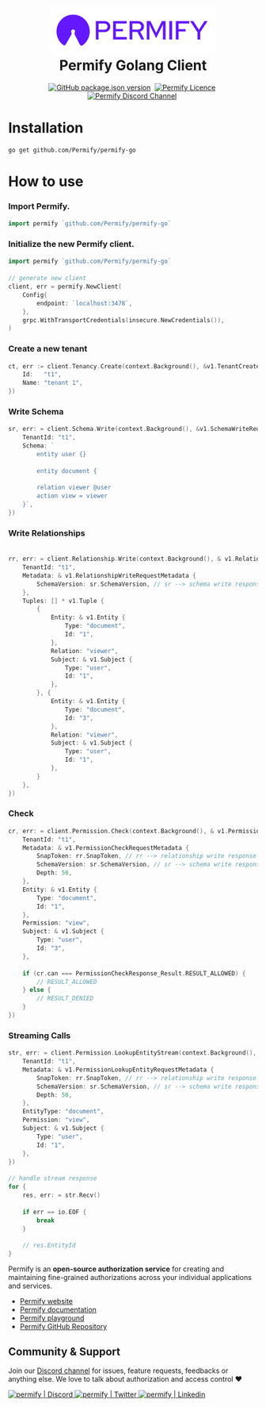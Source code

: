 <h1 align="center">
    <img src="https://raw.githubusercontent.com/Permify/permify/master/assets/permify-logo.svg" alt="Permify logo" width="336px" /><br />
    Permify Golang Client
</h1>

<p align="center">
    <a href="https://github.com/Permify/permify" target="_blank"><img src="https://img.shields.io/github/package-json/v/permify/permify-node?style=for-the-badge" alt="GitHub package.json version" /></a>&nbsp;
    <a href="https://github.com/Permify/permify" target="_blank"><img src="https://img.shields.io/github/license/Permify/permify?style=for-the-badge" alt="Permify Licence" /></a>&nbsp;
    <a href="https://discord.gg/MJbUjwskdH" target="_blank"><img src="https://img.shields.io/discord/950799928047833088?style=for-the-badge&logo=discord&label=DISCORD" alt="Permify Discord Channel" /></a>&nbsp;
</p>

# Installation

```shell
go get github.com/Permify/permify-go
```

# How to use

### Import Permify.

```go
import permify `github.com/Permify/permify-go`
```

### Initialize the new Permify client.

```go
import permify `github.com/Permify/permify-go`

// generate new client
client, err = permify.NewClient(
    Config{
	    endpoint: `localhost:3478`,
    },
    grpc.WithTransportCredentials(insecure.NewCredentials()),
)
```

### Create a new tenant

```go
ct, err := client.Tenancy.Create(context.Background(), &v1.TenantCreateRequest{
    Id:   "t1",
    Name: "tenant 1",
})
```

### Write Schema

```go
sr, err: = client.Schema.Write(context.Background(), &v1.SchemaWriteRequest {
    TenantId: "t1",
    Schema: `
        entity user {}
            
        entity document {
    
        relation viewer @user
        action view = viewer
    }`,
})
```

### Write Relationships

```go

rr, err: = client.Relationship.Write(context.Background(), & v1.RelationshipWriteRequest {
    TenantId: "t1",
    Metadata: & v1.RelationshipWriteRequestMetadata {
        SchemaVersion: sr.SchemaVersion, // sr --> schema write response
    },
    Tuples: [] * v1.Tuple {
        {
            Entity: & v1.Entity {
                Type: "document",
                Id: "1",
            },
            Relation: "viewer",
            Subject: & v1.Subject {
                Type: "user",
                Id: "1",
            },
        }, {
            Entity: & v1.Entity {
                Type: "document",
                Id: "3",
            },
            Relation: "viewer",
            Subject: & v1.Subject {
                Type: "user",
                Id: "1",
            },
        }
    },
})
```

### Check

```go
cr, err: = client.Permission.Check(context.Background(), & v1.PermissionCheckRequest {
    TenantId: "t1",
	Metadata: & v1.PermissionCheckRequestMetadata {
        SnapToken: rr.SnapToken, // rr --> relationship write response
        SchemaVersion: sr.SchemaVersion, // sr --> schema write response
        Depth: 50,
    },
    Entity: & v1.Entity {
        Type: "document",
        Id: "1",
    },
    Permission: "view",
    Subject: & v1.Subject {
        Type: "user",
        Id: "3",
    },

    if (cr.can === PermissionCheckResponse_Result.RESULT_ALLOWED) {
        // RESULT_ALLOWED
    } else {
        // RESULT_DENIED
    }
})
```

### Streaming Calls

```go
str, err: = client.Permission.LookupEntityStream(context.Background(), & v1.PermissionLookupEntityRequest {
    TenantId: "t1",
	Metadata: & v1.PermissionLookupEntityRequestMetadata {
        SnapToken: rr.SnapToken, // rr --> relationship write response
        SchemaVersion: sr.SchemaVersion, // sr --> schema write response
        Depth: 50,
    },
    EntityType: "document",
    Permission: "view",
    Subject: & v1.Subject {
        Type: "user",
        Id: "1",
    },
})

// handle stream response
for {
    res, err: = str.Recv()

    if err == io.EOF {
        break
    }

    // res.EntityId
}
```

Permify is an **open-source authorization service** for creating and maintaining fine-grained authorizations across your individual applications and services.

* [Permify website](https://permify.co)
* [Permify documentation](https://docs.permify.co/docs/)
* [Permify playground](https://play.permify.co)
* [Permify GitHub Repository](https://github.com/Permify/permify)

## Community & Support

Join our [Discord channel](https://discord.gg/MJbUjwskdH) for issues, feature requests, feedbacks or anything else. We love to talk about authorization and access control :heart:

<p align="left">
<a href="https://discord.gg/MJbUjwskdH">
 <img height="70px" width="70px" alt="permify | Discord" src="https://user-images.githubusercontent.com/39353278/187209316-3d01a799-c51b-4eaa-8f52-168047078a14.png" />
</a>
<a href="https://twitter.com/GetPermify">
  <img height="70px" width="70px" alt="permify | Twitter" src="https://user-images.githubusercontent.com/39353278/187209323-23f14261-d406-420d-80eb-1aa707a71043.png"/>
</a>
<a href="https://www.linkedin.com/company/permifyco">
  <img height="70px" width="70px" alt="permify | Linkedin" src="https://user-images.githubusercontent.com/39353278/187209321-03293a24-6f63-4321-b362-b0fc89fdd879.png" />
</a>
</p>
